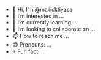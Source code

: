 - 👋 Hi, I’m @mallicktiyasa
- 👀 I’m interested in ...
- 🌱 I’m currently learning ...
- 💞️ I’m looking to collaborate on ...
- 📫 How to reach me ...
- 😄 Pronouns: ...
- ⚡ Fun fact: ...

<!---
mallicktiyasa/mallicktiyasa is a ✨ special ✨ repository because its `README.md` (this file) appears on your GitHub profile.
You can click the Preview link to take a look at your changes.
--->
